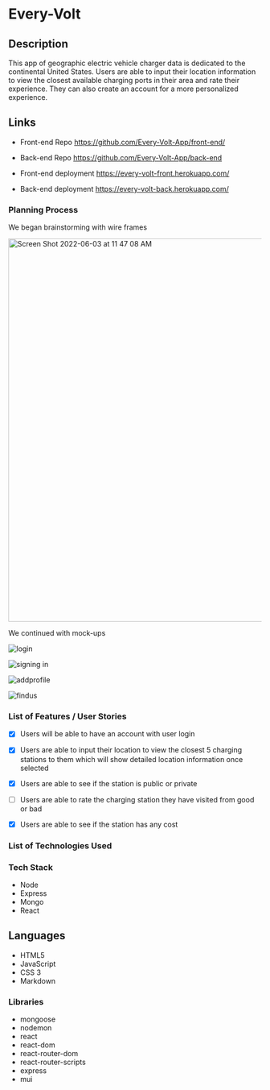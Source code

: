 # Every-Volt
 
## Description
 
This app of geographic electric vehicle charger data is dedicated to the continental
United States. Users are able to input their location information to view the closest
available charging ports in their area and rate their experience. They can also create
an account for a more personalized experience.

## Links

- Front-end Repo https://github.com/Every-Volt-App/front-end/
- Back-end Repo https://github.com/Every-Volt-App/back-end

- Front-end deployment https://every-volt-front.herokuapp.com/
- Back-end deployment https://every-volt-back.herokuapp.com/

 
### Planning Process
 
We began brainstorming with wire frames

<img width="761" alt="Screen Shot 2022-06-03 at 11 47 08 AM" src="https://user-images.githubusercontent.com/97857421/171983718-c61e2c55-5ecb-4505-a9c5-5fc71247fcea.png">

We continued with mock-ups

![login](https://user-images.githubusercontent.com/97857421/172003914-b4f5ad24-ae06-4718-9b91-e3099af879aa.gif) 

![signing in](https://user-images.githubusercontent.com/97857421/172004025-ce732cf8-7e3c-4d21-9d49-ad91f515818b.gif)

![addprofile](https://user-images.githubusercontent.com/97857421/172004569-911938d6-3d2d-4e79-8ec7-fd52ba84b660.gif)

![findus](https://user-images.githubusercontent.com/97857421/172003784-3e55a32d-3d3e-4492-be35-32b790e873da.gif)

### List of Features / User Stories

- [x] Users will be able to have an account with user login
- [x] Users are able to input their location to view the closest 5 charging stations to them which will show detailed location information once selected
- [x] Users are able to see if the station is public or private
- [ ] Users are able to rate the charging station they have visited from good or bad
- [x] Users are able to see if the station has any cost
 
 
 
### List of Technologies Used
 
### Tech Stack
 
* Node
* Express
* Mongo
* React
 
## Languages
 
* HTML5
* JavaScript
* CSS 3
* Markdown
 
### Libraries
 
* mongoose
* nodemon
* react
* react-dom
* react-router-dom
* react-router-scripts
* express
* mui
